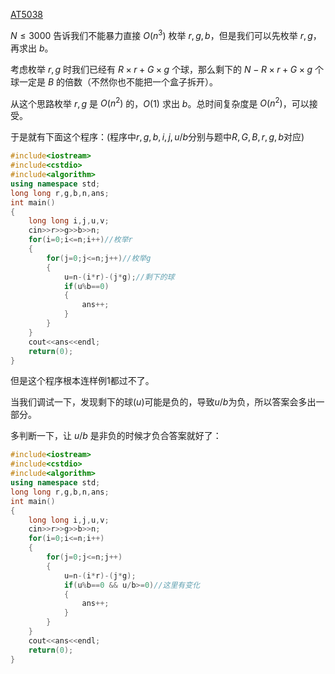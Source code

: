 [AT5038](https://www.luogu.com.cn/problem/AT5038)

$N \le 3000$ 告诉我们不能暴力直接 $O(n^3)$ 枚举 $r,g,b$，但是我们可以先枚举 $r,g$，再求出 $b$。

考虑枚举 $r,g$ 时我们已经有 $R \times r + G \times g$ 个球，那么剩下的 $N-R \times r + G \times g$ 个球一定是 $B$ 的倍数（不然你也不能把一个盒子拆开）。

从这个思路枚举 $r,g$ 是 $O(n^2)$ 的，$O(1)$ 求出 $b$。总时间复杂度是 $O(n^2)$，可以接受。

于是就有下面这个程序：$( \text{程序中} r,g,b,i,j,u/b \text{分别与题中}R,G,B,r,g,b \text{对应})$

```cpp
#include<iostream>
#include<cstdio>
#include<algorithm>
using namespace std;
long long r,g,b,n,ans;
int main()
{
	long long i,j,u,v;
	cin>>r>>g>>b>>n;
	for(i=0;i<=n;i++)//枚举r
	{
		for(j=0;j<=n;j++)//枚举g
		{
			u=n-(i*r)-(j*g);//剩下的球
			if(u%b==0)
			{
				ans++;
			}
		}
	}
	cout<<ans<<endl;
	return(0);
} 
```

但是这个程序根本连样例1都过不了。

当我们调试一下，发现剩下的球$(u)$可能是负的，导致$u/b$为负，所以答案会多出一部分。

多判断一下，让 $u/b$ 是非负的时候才负合答案就好了：

```cpp
#include<iostream>
#include<cstdio>
#include<algorithm>
using namespace std;
long long r,g,b,n,ans;
int main()
{
	long long i,j,u,v;
	cin>>r>>g>>b>>n;
	for(i=0;i<=n;i++)
	{
		for(j=0;j<=n;j++)
		{
			u=n-(i*r)-(j*g);
			if(u%b==0 && u/b>=0)//这里有变化
			{
				ans++;
			}
		}
	}
	cout<<ans<<endl;
	return(0);
} 
```